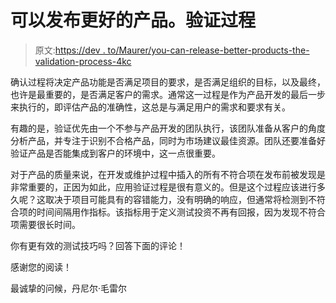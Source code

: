 # 可以发布更好的产品。验证过程

> 原文:[https://dev . to/Maurer/you-can-release-better-products-the-validation-process-4kc](https://dev.to/maurer/you-can-release-better-products-the-validation-process-4kc)

确认过程将决定产品功能是否满足项目的要求，是否满足组织的目标，以及最终，也许是最重要的，是否满足客户的需求。通常这一过程是作为产品开发的最后一步来执行的，即评估产品的准确性，这总是与满足用户的需求和要求有关。

有趣的是，验证优先由一个不参与产品开发的团队执行，该团队准备从客户的角度分析产品，并专注于识别不合格产品，同时为市场建议最佳资源。团队还要准备好验证产品是否能集成到客户的环境中，这一点很重要。

对于产品的质量来说，在开发或维护过程中插入的所有不符合项在发布前被发现是非常重要的，正因为如此，应用验证过程是很有意义的。但是这个过程应该进行多久呢？这取决于项目可能具有的容错能力，没有明确的响应，但通常将检测到不符合项的时间间隔用作指标。该指标用于定义测试投资不再有回报，因为发现不符合项需要很长时间。

你有更有效的测试技巧吗？回答下面的评论！

感谢您的阅读！

最诚挚的问候，丹尼尔·毛雷尔
